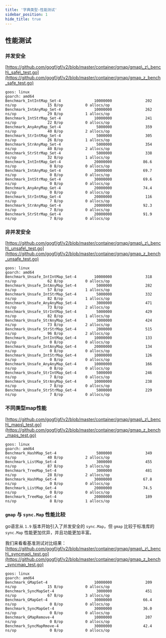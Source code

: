 ```yaml
---
title: '字典类型-性能测试'
sidebar_position: 1
hide_title: true
---
```


## 性能测试

### 并发安全

[https://github.com/gogf/gf/v2/blob/master/container/gmap/gmap\_z\_bench\_safe\_test.go](https://github.com/gogf/gf/v2/blob/master/container/gmap/gmap_z_bench_safe_test.go)

```
goos: linux
goarch: amd64
Benchmark_IntIntMap_Set-4               10000000               202 ns/op              15 B/op          0 allocs/op
Benchmark_IntAnyMap_Set-4               10000000               262 ns/op              29 B/op          1 allocs/op
Benchmark_IntStrMap_Set-4               10000000               241 ns/op              22 B/op          0 allocs/op
Benchmark_AnyAnyMap_Set-4                5000000               359 ns/op              40 B/op          2 allocs/op
Benchmark_StrIntMap_Set-4                5000000               305 ns/op              26 B/op          1 allocs/op
Benchmark_StrAnyMap_Set-4                5000000               354 ns/op              40 B/op          2 allocs/op
Benchmark_StrStrMap_Set-4                5000000               338 ns/op              32 B/op          1 allocs/op
Benchmark_IntIntMap_Get-4               20000000              86.6 ns/op               0 B/op          0 allocs/op
Benchmark_IntAnyMap_Get-4               30000000              69.7 ns/op               0 B/op          0 allocs/op
Benchmark_IntStrMap_Get-4               30000000              69.6 ns/op               0 B/op          0 allocs/op
Benchmark_AnyAnyMap_Get-4               20000000              74.4 ns/op               0 B/op          0 allocs/op
Benchmark_StrIntMap_Get-4               20000000               116 ns/op               7 B/op          0 allocs/op
Benchmark_StrAnyMap_Get-4               20000000              92.3 ns/op               7 B/op          0 allocs/op
Benchmark_StrStrMap_Get-4               20000000              91.9 ns/op               7 B/op          0 allocs/op
```

### 非并发安全

[https://github.com/gogf/gf/v2/blob/master/container/gmap/gmap\_z\_bench\_unsafe\_test.go](https://github.com/gogf/gf/v2/blob/master/container/gmap/gmap_z_bench_unsafe_test.go)

```
goos: linux
goarch: amd64
Benchmark_Unsafe_IntIntMap_Set-4        10000000               318 ns/op              62 B/op          0 allocs/op
Benchmark_Unsafe_IntAnyMap_Set-4         5000000               282 ns/op              57 B/op          1 allocs/op
Benchmark_Unsafe_IntStrMap_Set-4         5000000               332 ns/op              82 B/op          1 allocs/op
Benchmark_Unsafe_AnyAnyMap_Set-4         3000000               471 ns/op              73 B/op          2 allocs/op
Benchmark_Unsafe_StrIntMap_Set-4         5000000               429 ns/op              82 B/op          1 allocs/op
Benchmark_Unsafe_StrAnyMap_Set-4         3000000               424 ns/op              73 B/op          2 allocs/op
Benchmark_Unsafe_StrStrMap_Set-4         2000000               515 ns/op              96 B/op          2 allocs/op
Benchmark_Unsafe_IntIntMap_Get-4        10000000               133 ns/op               0 B/op          0 allocs/op
Benchmark_Unsafe_IntAnyMap_Get-4        20000000               134 ns/op               0 B/op          0 allocs/op
Benchmark_Unsafe_IntStrMap_Get-4        10000000               126 ns/op               0 B/op          0 allocs/op
Benchmark_Unsafe_AnyAnyMap_Get-4        10000000               166 ns/op               0 B/op          0 allocs/op
Benchmark_Unsafe_StrIntMap_Get-4         5000000               246 ns/op               7 B/op          0 allocs/op
Benchmark_Unsafe_StrAnyMap_Get-4        10000000               238 ns/op               7 B/op          0 allocs/op
Benchmark_Unsafe_StrStrMap_Get-4         5000000               229 ns/op               7 B/op          0 allocs/op
```

### 不同类型map性能

[https://github.com/gogf/gf/v2/blob/master/container/gmap/gmap\_z\_bench\_maps\_test.go](https://github.com/gogf/gf/v2/blob/master/container/gmap/gmap_z_bench_maps_test.go)

```
goos: linux
goarch: amd64
Benchmark_HashMap_Set-4                  5000000               349 ns/op              40 B/op          2 allocs/op
Benchmark_ListMap_Set-4                  3000000               455 ns/op              87 B/op          3 allocs/op
Benchmark_TreeMap_Set-4                  3000000               481 ns/op              28 B/op          2 allocs/op
Benchmark_HashMap_Get-4                 30000000              67.8 ns/op               0 B/op          0 allocs/op
Benchmark_ListMap_Get-4                 20000000              74.5 ns/op               0 B/op          0 allocs/op
Benchmark_TreeMap_Get-4                 20000000               189 ns/op               8 B/op          1 allocs/op
```

### `gmap` 与 `sync.Map` 性能比较

go语言从 `1.9` 版本开始引入了并发安全的 `sync.Map`，但 `gmap` 比较于标准库的 `sync.Map` 性能更加优异，并且功能更加丰富。

我们来看看基准测试对比结果： [https://github.com/gogf/gf/v2/blob/master/container/gmap/gmap\_z\_bench\_syncmap\_test.go](https://github.com/gogf/gf/v2/blob/master/container/gmap/gmap_z_bench_syncmap_test.go)

```
goos: linux
goarch: amd64
Benchmark_GMapSet-4                     10000000               209 ns/op              15 B/op          0 allocs/op
Benchmark_SyncMapSet-4                   3000000               451 ns/op              67 B/op          3 allocs/op
Benchmark_GMapGet-4                     30000000              66.4 ns/op               0 B/op          0 allocs/op
Benchmark_SyncMapGet-4                  30000000              36.0 ns/op               0 B/op          0 allocs/op
Benchmark_GMapRemove-4                  10000000               207 ns/op               0 B/op          0 allocs/op
Benchmark_SyncMapRmove-4                30000000              42.4 ns/op               0 B/op          0 allocs/op
```